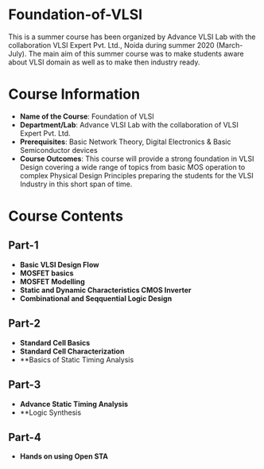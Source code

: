 # Foundation-of-VLSI
This is a summer course has been organized by Advance VLSI Lab with the collaboration VLSI Expert Pvt. Ltd., Noida during summer 2020 (March-July). The main aim of this summer course was to make students aware about VLSI domain as well as to make then industry ready.

# Course Information
- **Name of the Course**: Foundation of VLSI
- **Department/Lab**: Advance VLSI Lab with the collaboration of VLSI Expert Pvt. Ltd.
- **Prerequisites**: Basic Network Theory, Digital Electronics & Basic Semiconductor devices
- **Course Outcomes**: This course will provide a strong foundation in VLSI Design covering a wide range of topics from basic MOS operation to complex Physical
Design Principles preparing the students for the VLSI Industry in this short span of time.

# Course Contents
## Part-1
- **Basic VLSI Design Flow**
- **MOSFET basics**
- **MOSFET Modelling**
- **Static and Dynamic Characteristics CMOS Inverter**
- **Combinational and Seqquential Logic Design**
## Part-2
- **Standard Cell Basics**
- **Standard Cell Characterization**
- **Basics of Static Timing Analysis
## Part-3
- **Advance Static Timing Analysis**
- **Logic Synthesis
## Part-4
- **Hands on using Open STA**
